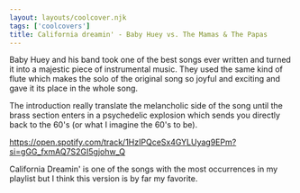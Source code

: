 ```yaml
---
layout: layouts/coolcover.njk
tags: ['coolcovers']
title: California dreamin' - Baby Huey vs. The Mamas & The Papas
---
```


Baby Huey and his band took one of the best songs ever written and turned it into a majestic piece of instrumental music. They used the same kind of flute which makes the solo of the original song so joyful and exciting and gave it its place in the whole song.

The introduction really translate the melancholic side of the song until the brass section enters in a psychedelic explosion which sends you directly back to the 60's (or what I imagine the 60's to be).

https://open.spotify.com/track/1HzIPQceSx4GYLUyag9EPm?si=gGG_fxmAQ7S2GI5gjohw_Q

California Dreamin' is one of the songs with the most occurrences in my playlist but I think this version is by far my favorite.

